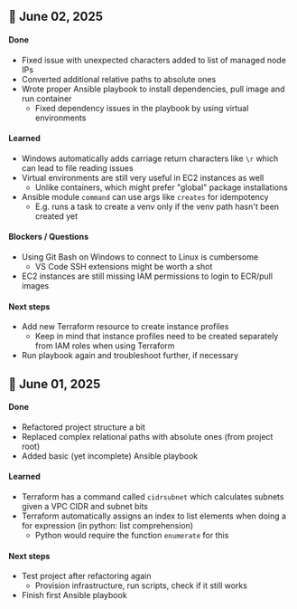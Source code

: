 ## 📅 June 02, 2025

#### Done
- Fixed issue with unexpected characters added to list of managed node IPs
- Converted additional relative paths to absolute ones
- Wrote proper Ansible playbook to install dependencies, pull image and run container
  - Fixed dependency issues in the playbook by using virtual environments

#### Learned
- Windows automatically adds carriage return characters like `\r` which can lead to file reading issues
- Virtual environments are still very useful in EC2 instances as well
  - Unlike containers, which might prefer "global" package installations
- Ansible module `command` can use args like `creates` for idempotency
  - E.g. runs a task to create a venv only if the venv path hasn't been created yet

#### Blockers / Questions
- Using Git Bash on Windows to connect to Linux is cumbersome
  - VS Code SSH extensions might be worth a shot
- EC2 instances are still missing IAM permissions to login to ECR/pull images

#### Next steps
- Add new Terraform resource to create instance profiles
  - Keep in mind that instance profiles need to be created separately from IAM roles when using Terraform
- Run playbook again and troubleshoot further, if necessary

## 📅 June 01, 2025

#### Done
- Refactored project structure a bit
- Replaced complex relational paths with absolute ones (from project root)
- Added basic (yet incomplete) Ansible playbook

#### Learned
- Terraform has a command called `cidrsubnet` which calculates subnets given a VPC CIDR and subnet bits
- Terraform automatically assigns an index to list elements when doing a for expression (in python: list comprehension)
  - Python would require the function `enumerate` for this

#### Next steps
- Test project after refactoring again
  - Provision infrastructure, run scripts, check if it still works
- Finish first Ansible playbook